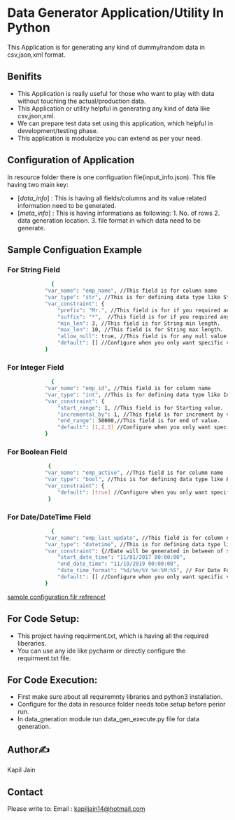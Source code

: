 # Data Generator Application/Utility In Python
This Application is for generating any kind of dummy/random data in csv,json,xml format.

## Benifits
- This Application is really useful for those who want to play with data without touching the actual/production data.
- This Application or utility helpful in generating any kind of data like csv,json,xml.
- We can prepare test data set using this application, which helpful in development/testing phase.
- This application is modularize you can extend as per your need.

## Configuration of Application
In resource folder there is one configuation file(input_info.json).
This file having two main key:
 * [*data_info*] : This is having all fields/columns  and its value related information need to be generated.
 * [*meta_info*] : This is having informations as following:
              1. No. of rows
              2. data generation location.
              3. file format in which data need to be generate.

## Sample Configuation Example
### For String Field
```bash
		      {
			"var_name": "emp_name", //This field is for column name
			"var_type": "str", //This is for defining data type like String.
			"var_constraint": {
				"prefix": "Mr.", //This field is for if you required any prefix in String.
				"suffix": "*",  //This field is for if you required any sufix in String.
				"min_len": 3, //This field is for String min length.
				"max_len": 10, //This field is for String max length.
				"allow_null": true, //This field is for any null value.
				"default": [] //Configure when you only want specific value in generation of data instead of above.
			}
```

### For Integer Field
```bash
		      {
			"var_name": "emp_id", //This field is for column name
			"var_type": "int", //This is for defining data type like Integer
			"var_constraint": {
				"start_range": 1, //This field is for Starting value.
				"incremental_by": 1, //This field is for increment by value.
				"end_range": 50000,//This field is for end of value.
				"default": [1,2,3] //Configure when you only want specific random value in generation of data instead of above.
			}
```

### For Boolean Field
```bash
		     {
			"var_name": "emp_active", //This field is for column name
			"var_type": "bool", //This is for defining data type like Boolean
			"var_constraint": {
				"default": [true] //Configure when you only want specific value in generation of data instead of above.
		     }
```

### For Date/DateTime Field
```bash
		      {
			"var_name": "emp_last_update", //This field is for column name
			"var_type": "datetime", //This is for defining data type like datetime
			"var_constraint": {//Date will be generated in between of start and end datetime range specify below
				"start_date_time": "11/01/2017 00:00:00",
				"end_date_time": "11/10/2019 00:00:00",
				"date_time_format": "%d/%m/%Y %H:%M:%S", // For Date Format
				"default": [] //Configure when you only want specific value in generation of data instead of above.
			}
```

 [sample configuration filr refrence!](https://github.com/kapiljain14/Data-Generator-Python/blob/master/resource/input_info.json)
 
 ## For Code Setup:
- This project having requirment.txt, which is having all the required liberaries.
- You can use any ide like pycharm or directly configure the requirment.txt file.

## For Code Execution:
- First make sure about all requiremnty libraries and python3 installation.
- Configure for the data in resource folder needs tobe setup before perior run.
- In data_gneration module run data_gen_execute.py file for data generation.

## Author✍
Kapil Jain

## Contact
Please write to:
Email : kapiljain14@hotmail.com

 
 

